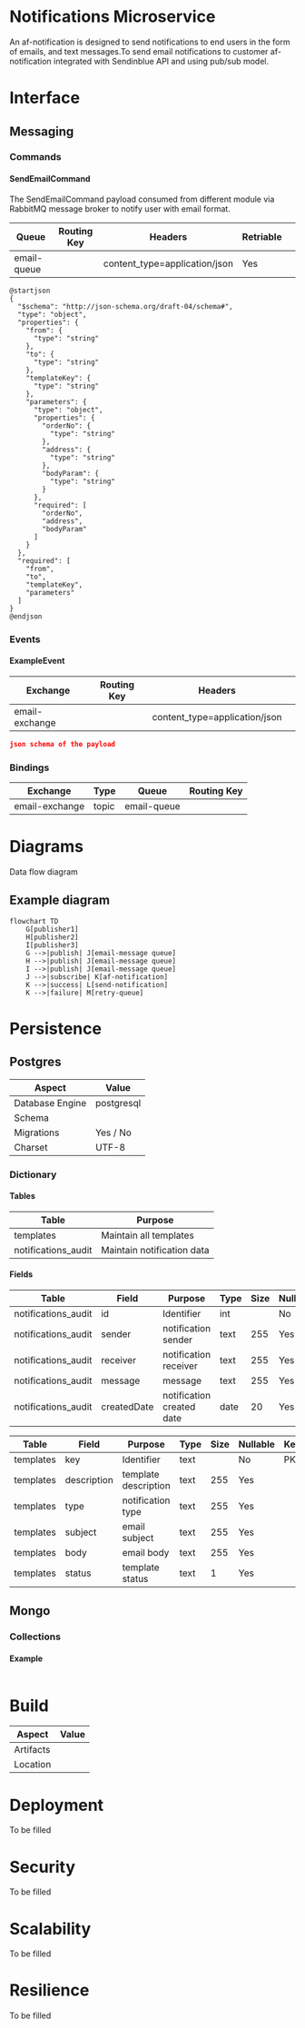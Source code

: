 # Notifications Microservice

<span dir="">An af-notification is designed to send notifications to end users in the form of emails, and text messages.To send email notifications to customer af-notification integrated with Sendinblue API and using pub/sub model. </span>


# Interface

## Messaging

### Commands

#### SendEmailCommand

<span dir="">The SendEmailCommand payload consumed from different module via RabbitMQ message broker to notify user with email format.</span>

| Queue | Routing Key | Headers | Retriable |  |
|-------|-------------|---------|-----------|--|
| email-queue |  | content_type=application/json | Yes |  |

```puml
@startjson
{
  "$schema": "http://json-schema.org/draft-04/schema#",
  "type": "object",
  "properties": {
    "from": {
      "type": "string"
    },
    "to": {
      "type": "string"
    },
    "templateKey": {
      "type": "string"
    },
    "parameters": {
      "type": "object",
      "properties": {
        "orderNo": {
          "type": "string"
        },
        "address": {
          "type": "string"
        },
        "bodyParam": {
          "type": "string"
        }
      },
      "required": [
        "orderNo",
        "address",
        "bodyParam"
      ]
    }
  },
  "required": [
    "from",
    "to",
    "templateKey",
    "parameters"
  ]
}
@endjson
```

### Events

#### ExampleEvent

| Exchange | Routing Key | Headers |  |
|----------|-------------|---------|--|
| email-exchange |  |content_type=application/json  |  |

```json
json schema of the payload
```

### Bindings

| Exchange | Type | Queue | Routing Key |
|----------|------|-------|-------------|
| email-exchange |topic  | email-queue |  |



# Diagrams

Data flow diagram

## Example diagram


```mermaid
flowchart TD
    G[publisher1]
    H[publisher2]
    I[publisher3]
    G -->|publish| J[email-message queue]
    H -->|publish| J[email-message queue]
    I -->|publish| J[email-message queue]
    J -->|subscribe| K[af-notification]
    K -->|success| L[send-notification]
    K -->|failure| M[retry-queue]
```

# Persistence

## Postgres

| Aspect | Value |
|--------|-------|
| Database Engine | postgresql |
| Schema |  |
| Migrations | Yes / No |
| Charset | UTF-8 |

### Dictionary

#### Tables

| Table | Purpose |
|-------|---------|
| templates | Maintain all templates |
| notifications_audit| Maintain notification data |

#### Fields

| Table | Field | Purpose | Type | Size | Nullable | Keys |
|-------|-------|---------|------|------|----------|------|
| notifications_audit| id | Identifier | int |  | No | PK |
| notifications_audit| sender| notification sender | text| 255 | Yes |  |
| notifications_audit| receiver| notification receiver| text| 255 | Yes |  |
| notifications_audit| message| message | text| 255 | Yes | |
| notifications_audit| createdDate| notification created date | date| 20 | Yes |  |

| Table | Field | Purpose | Type | Size | Nullable | Keys |
|-------|-------|---------|------|------|----------|------|
| templates| key| Identifier | text|  | No | PK |
| templates| description| template description | text| 255 | Yes |  |
| templates| type| notification type | text| 255 | Yes |  |
| templates| subject| email subject | text| 255 | Yes |  |
| templates| body| email body | text| 255 | Yes |  |
| templates| status| template status | text| 1| Yes |  |

## Mongo

### Collections

#### Example

```json

```

# Build

| Aspect | Value |
|--------|-------|
| Artifacts |  |
| Location |  |

# Deployment

To be filled

# Security

To be filled

# Scalability

To be filled

# Resilience

To be filled

